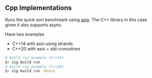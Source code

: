 ## Cpp Implementations

Runs the quick sort benchmark using [asio](https://github.com/chriskohlhoff/asio). The C++ library in this case given it also supports async.

Have two examples

- C++14 with asio using strands
- C++20 with asio + std::coroutines

```bash
# build run example (C++14)
$> zig build run
# build run example (C++20)
$> zig build run -Dcoro
```

